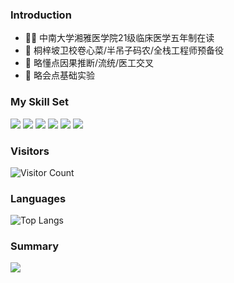### Introduction
- 🧑‍⚕️ 中南大学湘雅医学院21级临床医学五年制在读
- 👀 桐梓坡卫校卷心菜/半吊子码农/全栈工程师预备役
- 🌱 略懂点因果推断/流统/医工交叉
- 🧪 略会点基础实验
### My Skill Set
![](https://img.shields.io/badge/Python-3776AB?style=for-the-badge&logo=python&logoColor=white) ![](https://img.shields.io/badge/R-276DC3?style=for-the-badge&logo=r&logoColor=white) ![](https://img.shields.io/badge/PostgreSQL-316192?style=for-the-badge&logo=postgresql&logoColor=white) ![](https://img.shields.io/badge/Markdown-000000?style=for-the-badge&logo=markdown&logoColor=white) ![](https://img.shields.io/badge/Vue.js-35495E?style=for-the-badge&logo=vue.js&logoColor=4FC08D) ![](https://img.shields.io/badge/HTML-239120?style=for-the-badge&logo=html5&logoColor=white)
### Visitors
![Visitor Count](https://profile-counter.glitch.me/andrelau0622/count.svg)
### Languages
![Top Langs](https://github-readme-stats.vercel.app/api/top-langs/?username=andrelau0622&layout=compact&theme=dark)
### Summary
![
](https://github-readme-stats.vercel.app/api?username=andrelau0622&show_icons=true&theme=transparent)
